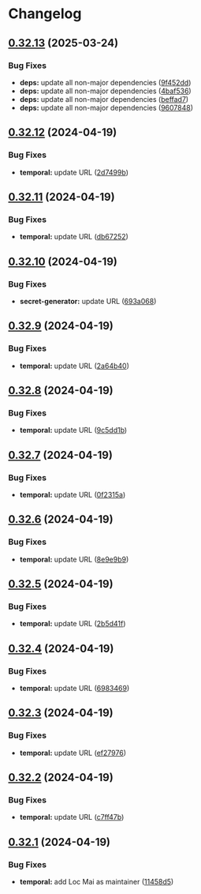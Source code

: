# Changelog

## [0.32.13](https://github.com/locmai/charts/compare/temporal-v0.32.12...temporal-v0.32.13) (2025-03-24)


### Bug Fixes

* **deps:** update all non-major dependencies ([9f452dd](https://github.com/locmai/charts/commit/9f452dde3338073e66994213714a507728d910f9))
* **deps:** update all non-major dependencies ([4baf536](https://github.com/locmai/charts/commit/4baf53672fbe1122942c5424ad2bff71ca4cb0b7))
* **deps:** update all non-major dependencies ([beffad7](https://github.com/locmai/charts/commit/beffad70f68f1fce76e22cabbb7e659cee0ddf10))
* **deps:** update all non-major dependencies ([9607848](https://github.com/locmai/charts/commit/96078486e26aee9168901196df18c79a5bf53298))

## [0.32.12](https://github.com/locmai/charts/compare/temporal-v0.32.11...temporal-v0.32.12) (2024-04-19)


### Bug Fixes

* **temporal:** update URL ([2d7499b](https://github.com/locmai/charts/commit/2d7499b433050d9c0ae5a8d7bea4b2c3b9bbc224))

## [0.32.11](https://github.com/locmai/charts/compare/temporal-v0.32.10...temporal-v0.32.11) (2024-04-19)


### Bug Fixes

* **temporal:** update URL ([db67252](https://github.com/locmai/charts/commit/db67252c0454ca86e3712859c0e9467bdb32f5f8))

## [0.32.10](https://github.com/locmai/charts/compare/temporal-v0.32.9...temporal-v0.32.10) (2024-04-19)


### Bug Fixes

* **secret-generator:** update URL ([693a068](https://github.com/locmai/charts/commit/693a0686d206e78ce17246738a53cafddfc8752b))

## [0.32.9](https://github.com/locmai/charts/compare/temporal-v0.32.8...temporal-v0.32.9) (2024-04-19)


### Bug Fixes

* **temporal:** update URL ([2a64b40](https://github.com/locmai/charts/commit/2a64b40b67b36e63464da9c88af6867a50cdafa2))

## [0.32.8](https://github.com/locmai/charts/compare/temporal-v0.32.7...temporal-v0.32.8) (2024-04-19)


### Bug Fixes

* **temporal:** update URL ([9c5dd1b](https://github.com/locmai/charts/commit/9c5dd1ba55b9e71de6230a3852fcc146145b50f8))

## [0.32.7](https://github.com/locmai/charts/compare/temporal-v0.32.6...temporal-v0.32.7) (2024-04-19)


### Bug Fixes

* **temporal:** update URL ([0f2315a](https://github.com/locmai/charts/commit/0f2315ac3c5f378f5a3293fbe5bcb3769ae9a065))

## [0.32.6](https://github.com/locmai/charts/compare/temporal-v0.32.5...temporal-v0.32.6) (2024-04-19)


### Bug Fixes

* **temporal:** update URL ([8e9e9b9](https://github.com/locmai/charts/commit/8e9e9b9a343aa0fde5ba5d65bf4e66de1c45144d))

## [0.32.5](https://github.com/locmai/charts/compare/temporal-v0.32.4...temporal-v0.32.5) (2024-04-19)


### Bug Fixes

* **temporal:** update URL ([2b5d41f](https://github.com/locmai/charts/commit/2b5d41fa4c9cad2b68e5380f9a9bdb8e9a5a7dc2))

## [0.32.4](https://github.com/locmai/charts/compare/temporal-v0.32.3...temporal-v0.32.4) (2024-04-19)


### Bug Fixes

* **temporal:** update URL ([6983469](https://github.com/locmai/charts/commit/6983469e1d5463417de46be2388b2eb7dab53a1b))

## [0.32.3](https://github.com/locmai/charts/compare/temporal-v0.32.2...temporal-v0.32.3) (2024-04-19)


### Bug Fixes

* **temporal:** update URL ([ef27976](https://github.com/locmai/charts/commit/ef27976e987644862f4899d557564bf89eec1d5e))

## [0.32.2](https://github.com/locmai/charts/compare/temporal-v0.32.1...temporal-v0.32.2) (2024-04-19)


### Bug Fixes

* **temporal:** update URL ([c7ff47b](https://github.com/locmai/charts/commit/c7ff47bc21a0b6e4e06143fd7f7fab45d7a3c081))

## [0.32.1](https://github.com/locmai/charts/compare/temporal-0.32.0...temporal-v0.32.1) (2024-04-19)


### Bug Fixes

* **temporal:** add Loc Mai as maintainer ([11458d5](https://github.com/locmai/charts/commit/11458d5865382fb470e60e8e9a0b7f459e09b2f8))

